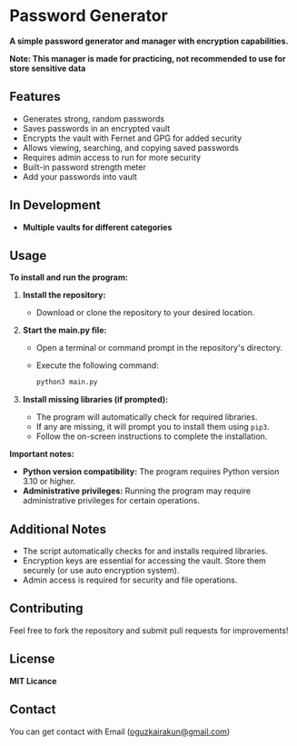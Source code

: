 # Password Generator

**A simple password generator and manager with encryption capabilities.**

**Note: This manager is made for practicing, not recommended to use for store sensitive data**

## Features

- Generates strong, random passwords
- Saves passwords in an encrypted vault
- Encrypts the vault with Fernet and GPG for added security
- Allows viewing, searching, and copying saved passwords
- Requires admin access to run for more security
- Built-in password strength meter
- Add your passwords into vault
  
## In Development
- **Multiple vaults for different categories**

## Usage
**To install and run the program:**

1. **Install the repository:**
   - Download or clone the repository to your desired location.

2. **Start the main.py file:**
   - Open a terminal or command prompt in the repository's directory.
   - Execute the following command:

     ```bash
     python3 main.py
     ```

3. **Install missing libraries (if prompted):**
   - The program will automatically check for required libraries.
   - If any are missing, it will prompt you to install them using `pip3`.
   - Follow the on-screen instructions to complete the installation.

**Important notes:**

- **Python version compatibility:** The program requires Python version 3.10 or higher.
- **Administrative privileges:** Running the program may require administrative privileges for certain operations.


## Additional Notes

- The script automatically checks for and installs required libraries.
- Encryption keys are essential for accessing the vault. Store them securely (or use auto encryption system).
- Admin access is required for security and file operations.

## Contributing

Feel free to fork the repository and submit pull requests for improvements!

## License

**MIT Licance**

## Contact
You can get contact with Email (oguzkairakun@gmail.com)
